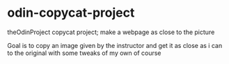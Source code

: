 # odin-copycat-project
theOdinProject copycat project; make a webpage as close to the picture

Goal is to copy an image given by the instructor and get it as close as i can to the original with some tweaks of my own of course